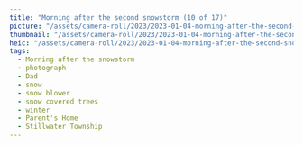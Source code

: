 ```yaml
---
title: "Morning after the second snowstorm (10 of 17)"
picture: "/assets/camera-roll/2023/2023-01-04-morning-after-the-second-snowstorm-10/20230104_172103673_iOS.jpg"
thumbnail: "/assets/camera-roll/2023/2023-01-04-morning-after-the-second-snowstorm-10/20230104_172103673_iOS-thumbnail.jpg"
heic: "/assets/camera-roll/2023/2023-01-04-morning-after-the-second-snowstorm-10/20230104_172103673_iOS.heic"
tags:
  - Morning after the snowstorm
  - photograph
  - Dad
  - snow
  - snow blower
  - snow covered trees
  - winter
  - Parent's Home
  - Stillwater Township
---
```

